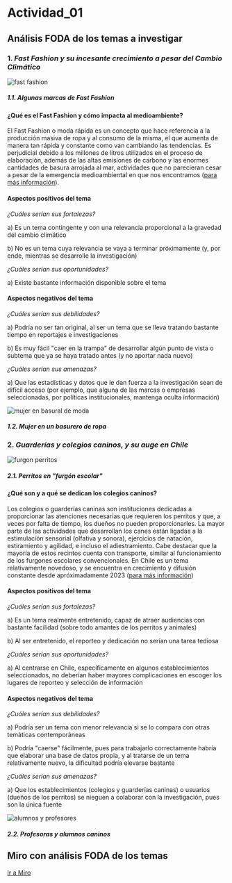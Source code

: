# Actividad_01 

## Análisis FODA de los temas a investigar

### 1. __*Fast Fashion y su incesante crecimiento a pesar del Cambio Climático*__ 

![fast fashion](https://radiouc.cl/wp-content/uploads/Ilustracio%CC%81n-sin-ti%CC%81tulo-4-1080x675.png)
##### 1.1. Algunas marcas de Fast Fashion

#### ¿Qué es el Fast Fashion y cómo impacta al medioambiente? 

El Fast Fashion o moda rápida es un concepto que hace referencia a la producción masiva de ropa y al consumo de la misma, el que aumenta de manera tan rápida y constante como van cambiando las tendencias. Es perjudicial debido a los millones de litros utilizados en el proceso de elaboración, además de las altas emisiones de carbono y las enormes cantidades de basura arrojada al mar, actividades que no parecieran cesar a pesar de la emergencia medioambiental en que nos encontramos ([para más información](https://www.miteco.gob.es/es/ceneam/carpeta-informativa-del-ceneam/novedades/consejos-nocaer-moda-rapida.html)).

#### **Aspectos positivos del tema**

_¿Cuáles serían sus fortalezas?_

a) Es un tema contingente y con una relevancia proporcional a la gravedad del cambio climático 

b) No es un tema cuya relevancia se vaya a terminar próximamente (y, por ende, mientras se desarrolle la investigación)

_¿Cuáles serían sus oportunidades?_

a) Existe bastante información disponible sobre el tema

#### **Aspectos negativos del tema**

_¿Cuáles serían sus debilidades?_

a) Podría no ser tan original, al ser un tema que se lleva tratando bastante tiempo en reportajes e investigaciones

b) Es muy fácil "caer en la trampa" de desarrollar algún punto de vista o subtema que ya se haya tratado antes (y no aportar nada nuevo)

_¿Cuáles serían sus amenazas?_

a) Que las estadísticas y datos que le dan fuerza a la investigación sean de difícil acceso (por ejemplo, que alguna de las marcas o empresas seleccionadas, por políticas institucionales, mantenga oculta información)

![mujer en basural de moda](https://academiadelamoda.com/wp-content/uploads/2023/04/Los-Peligros-del-Fast-Fashion.jpeg) 
##### 1.2. Mujer en un basurero de ropa

### 2. __*Guarderías y colegios caninos, y su auge en Chile*__ 

![furgon perritos](https://assets.eldesconcierto.cl/2023/05/guarderia-de-perritos-chilena-a-la-gente-le-encanta-preguntan-como-se-portan-los-alumnos.jpeg)
##### 2.1. Perritos en "furgón escolar"

#### ¿Qué son y a qué se dedican los colegios caninos? 

Los colegios o guarderías caninas son instituciones dedicadas a proporcionar las atenciones necesarias que requieren los perritos y que, a veces por falta de tiempo, los dueños no pueden proporcionarles. La mayor parte de las actividades que desarrollan los canes están ligadas a la estimulación sensorial (olfativa y sonora), ejercicios de natación, estiramiento y agilidad, e incluso el adiestramiento. Cabe destacar que la mayoría de estos recintos cuenta con transporte, similar al funcionamiento de los furgones escolares convencionales. En Chile es un tema relativamente novedoso, y se encuentra en crecimiento y difusión  constante desde apróximadamente 2023 ([para más información](https://culturacanina.com/2021/01/03/que-son-y-que-hacen-los-colegios-para-perros/))

#### **Aspectos positivos del tema**

_¿Cuáles serían sus fortalezas?_

a) Es un tema realmente entretenido, capaz de atraer audiencias con bastante facilidad (sobre todo amantes de los perritos y animales)

b) Al ser entretenido, el reporteo y dedicación no serían una tarea tediosa

_¿Cuáles serían sus oportunidades?_

a) Al centrarse en Chile, específicamente en algunos establecimientos seleccionados, no deberían haber mayores complicaciones en escoger los lugares de reporteo y selección de información

#### **Aspectos negativos del tema**

_¿Cuáles serían sus debilidades?_

a) Podría ser un tema con menor relevancia si se lo compara con otras temáticas contemporáneas

b) Podría "caerse" fácilmente, pues para trabajarlo correctamente habría que elaborar una base de datos propia, y al tratarse de un tema relativamente nuevo, la dificultad podría elevarse bastante

_¿Cuáles serían sus amenazas?_

a) Que los establecimientos (colegios y guarderías caninas) o usuarios (dueños de los perritos) se nieguen a colaborar con la investigación, pues son la única fuente  

![alumnos y profesores](https://www.latercera.com/resizer/OScW-yt6KiLSnqGVfHB6rcPpBAg=/arc-anglerfish-arc2-prod-copesa/public/FC4H5KHNBNFZZCKRN5E2IRRENE.jpg)
##### 2.2. Profesoras y alumnos caninos

## Miro con análisis FODA de los temas
[Ir a Miro](https://miro.com/app/board/uXjVNjRll9I=/?share_link_id=510786142814) 
